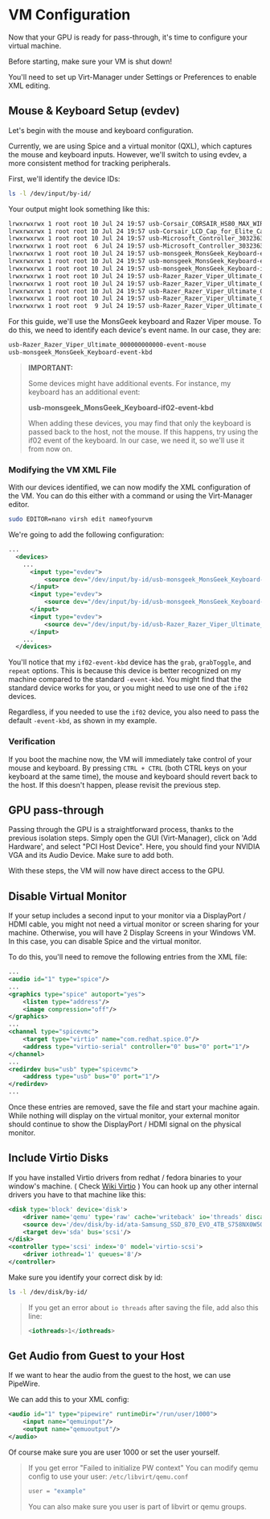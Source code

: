 # VM Configuration

Now that your GPU is ready for pass-through, it's time to configure your virtual machine.

Before starting, make sure your VM is shut down!

You'll need to set up Virt-Manager under Settings or Preferences to enable XML editing.

## Mouse & Keyboard Setup (evdev)

Let's begin with the mouse and keyboard configuration.

Currently, we are using Spice and a virtual monitor (QXL), which captures the mouse and keyboard inputs. However, we'll switch to using evdev, a more consistent method for tracking peripherals.

First, we'll identify the device IDs:

```Bash
ls -l /dev/input/by-id/
```

Your output might look something like this:

```Bash
lrwxrwxrwx 1 root root 10 Jul 24 19:57 usb-Corsair_CORSAIR_HS80_MAX_WIRELESS_Gaming_Receiver_592466F35C4EC86F-event-if03 -> ../event24
lrwxrwxrwx 1 root root 10 Jul 24 19:57 usb-Corsair_LCD_Cap_for_Elite_Capellix_coolers_1416221080004-event-if00 -> ../event22
lrwxrwxrwx 1 root root 10 Jul 24 19:57 usb-Microsoft_Controller_3032363330313135383532323033-event-joystick -> ../event26
lrwxrwxrwx 1 root root  6 Jul 24 19:57 usb-Microsoft_Controller_3032363330313135383532323033-joystick -> ../js0
lrwxrwxrwx 1 root root 10 Jul 24 19:57 usb-monsgeek_MonsGeek_Keyboard-event-if02 -> ../event15
lrwxrwxrwx 1 root root 10 Jul 24 19:57 usb-monsgeek_MonsGeek_Keyboard-event-kbd -> ../event14
lrwxrwxrwx 1 root root 10 Jul 24 19:57 usb-monsgeek_MonsGeek_Keyboard-if02-event-kbd -> ../event17
lrwxrwxrwx 1 root root 10 Jul 24 19:57 usb-Razer_Razer_Viper_Ultimate_000000000000-event-if01 -> ../event20
lrwxrwxrwx 1 root root 10 Jul 24 19:57 usb-Razer_Razer_Viper_Ultimate_000000000000-event-mouse -> ../event18
lrwxrwxrwx 1 root root 10 Jul 24 19:57 usb-Razer_Razer_Viper_Ultimate_000000000000-if01-event-kbd -> ../event19
lrwxrwxrwx 1 root root 10 Jul 24 19:57 usb-Razer_Razer_Viper_Ultimate_000000000000-if02-event-kbd -> ../event21
lrwxrwxrwx 1 root root  9 Jul 24 19:57 usb-Razer_Razer_Viper_Ultimate_000000000000-mouse -> ../mouse0
```

For this guide, we'll use the MonsGeek keyboard and Razer Viper mouse. To do this, we need to identify each device's event name. In our case, they are:

```Bash
usb-Razer_Razer_Viper_Ultimate_000000000000-event-mouse
usb-monsgeek_MonsGeek_Keyboard-event-kbd
```

>**IMPORTANT:**
>
>Some devices might have additional events. For instance, my keyboard has an additional event:
>
>**usb-monsgeek_MonsGeek_Keyboard-if02-event-kbd**
>
>When adding these devices, you may find that only the keyboard is passed back to the host, not the mouse. If this happens, try using the if02 event of the keyboard. In our case, we need it, so we'll use it from now on.


### Modifying the VM XML File

With our devices identified, we can now modify the XML configuration of the VM. You can do this either with a command or using the Virt-Manager editor.

```Bash
sudo EDITOR=nano virsh edit nameofyourvm
```

We're going to add the following configuration:

```XML
...
  <devices>
    ...
      <input type="evdev">
          <source dev="/dev/input/by-id/usb-monsgeek_MonsGeek_Keyboard-if02-event-kbd" grab="all" grabToggle="ctrl-ctrl" repeat="on"/>
      </input>
      <input type="evdev">
          <source dev="/dev/input/by-id/usb-monsgeek_MonsGeek_Keyboard-event-kbd"/>
      </input>
      <input type="evdev">
          <source dev="/dev/input/by-id/usb-Razer_Razer_Viper_Ultimate_000000000000-event-mouse"/>
      </input>
    ...
  </devices>
```

You'll notice that my `if02-event-kbd` device has the `grab`, `grabToggle`, and `repeat` options. 
This is because this device is better recognized on my machine compared to the standard `-event-kbd`. 
You might find that the standard device works for you, or you might need to use one of the `if02` devices.

Regardless, if you needed to use the `if02` device, you also need to pass the default `-event-kbd`, as shown in my example.

### Verification

If you boot the machine now, the VM will immediately take control of your mouse and keyboard.
By pressing `CTRL + CTRL` (both CTRL keys on your keyboard at the same time), the mouse and keyboard should revert back to the host. If this doesn't happen, please revisit the previous step.

## GPU pass-through

Passing through the GPU is a straightforward process, thanks to the previous isolation steps. 
Simply open the GUI (Virt-Manager), click on 'Add Hardware', and select "PCI Host Device". 
Here, you should find your NVIDIA VGA and its Audio Device. Make sure to add both.

With these steps, the VM will now have direct access to the GPU.


## Disable Virtual Monitor

If your setup includes a second input to your monitor via a DisplayPort / HDMI cable, 
you might not need a virtual monitor or screen sharing for your machine. 
Otherwise, you will have 2 Display Screens in your Windows VM.
In this case, you can disable Spice and the virtual monitor.

To do this, you'll need to remove the following entries from the XML file:

```xml
...
<audio id="1" type="spice"/>
...
<graphics type="spice" autoport="yes">
    <listen type="address"/>
    <image compression="off"/>
</graphics>
...
<channel type="spicevmc">
    <target type="virtio" name="com.redhat.spice.0"/>
    <address type="virtio-serial" controller="0" bus="0" port="1"/>
</channel>
...
<redirdev bus="usb" type="spicevmc">
    <address type="usb" bus="0" port="1"/>
</redirdev>
...

```

Once these entries are removed, save the file and start your machine again. 
While nothing will display on the virtual monitor, your external monitor should continue to show the DisplayPort / HDMI signal on the physical monitor.

## Include Virtio Disks

If you have installed Virtio drivers from redhat / fedora binaries to your window's machine. ( Check [Wiki Virtio](https://wiki.archlinux.org/title/QEMU#Installing_virtio_drivers) )
You can hook up any other internal drivers you have to that machine like this:

```xml
<disk type='block' device='disk'>
    <driver name='qemu' type='raw' cache='writeback' io='threads' discard='unmap'/>
    <source dev='/dev/disk/by-id/ata-Samsung_SSD_870_EVO_4TB_S758NX0W502467Z'/>
    <target dev='sda' bus='scsi'/>
</disk>
<controller type='scsi' index='0' model='virtio-scsi'>
    <driver iothread='1' queues='8'/>
</controller>
```

Make sure you identify your correct disk by id:

````Bash
ls -l /dev/disk/by-id/
````

>If you get an error about ``io threads`` after saving the file, add also this line:
>
>```xml
><iothreads>1</iothreads>
>```


## Get Audio from Guest to your Host

If we want to hear the audio from the guest to the host, we can use PipeWire.

We can add this to your XML config:

```xml
<audio id="1" type="pipewire" runtimeDir="/run/user/1000">
    <input name="qemuinput"/>
    <output name="qemuoutput"/>
</audio>
```

Of course make sure you are user 1000 or set the user yourself.

> If you get error "Failed to initialize PW context"
> You can modify qemu config to use your user: `/etc/libvirt/qemu.conf`
> ```Bash
>user = "example"
> ```
> You can also make sure you user is part of libvirt or qemu groups.







